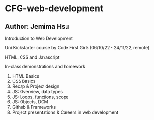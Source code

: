 <h1>CFG-web-development</h1>
<h2>Author: Jemima Hsu</h2>
<p>Introduction to Web Development</p>
<p>Uni Kickstarter course by Code First Girls (06/10/22 - 24/11/22, remote)</p>
<p>HTML, CSS and Javascript</p>
<p>In-class demonstrations and homework</p>

<ol>
  <li>HTML Basics</li>
  <li>CSS Basics</li>
  <li>Recap & Project design</li>
  <li>JS: Overview, data types</li>
  <li>JS: Loops, functions, scope</li>
  <li>JS: Objects, DOM</li>
  <li>Github & Frameworks</li>
  <li>Project presentations & Careers in web development</li>
</ol>
